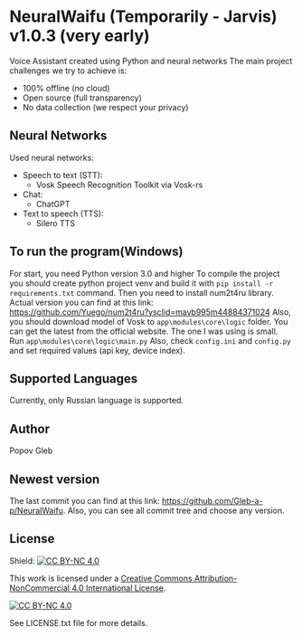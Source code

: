 # NeuralWaifu (Temporarily - Jarvis) v1.0.3 (very early)
Voice Assistant created using Python and neural networks
The main project challenges we try to achieve is:
 - 100% offline (no cloud)
 - Open source (full transparency)
 - No data collection (we respect your privacy)

## Neural Networks
Used neural networks:
 - Speech to text (STT):
   - Vosk Speech Recognition Toolkit via Vosk-rs
 - Chat:
   - ChatGPT
 - Text to speech (TTS):
   - Silero TTS

## To run the program(Windows)
For start, you need Python version 3.0 and higher
To compile the project you should create python project venv and build it with ```pip install -r requirements.txt``` command.
Then you need to install num2t4ru library. Actual version you can find at this link: https://github.com/Yuego/num2t4ru?ysclid=mayb995m44884371024
Also, you should download model of Vosk to ```app\modules\core\logic``` folder.
You can get the latest from the official website.
The one I was using is small.
Run ```app\modules\core\logic\main.py```
Also, check ```config.ini``` and ```config.py``` and set required values (api key, device index).

## Supported Languages
Currently, only Russian language is supported.

## Author
Popov Gleb

## Newest version
The last commit you can find at this link: https://github.com/Gleb-a-p/NeuralWaifu.
Also, you can see all commit tree and choose any version.

## License
Shield: [![CC BY-NC 4.0][cc-by-nc-shield]][cc-by-nc]

This work is licensed under a
[Creative Commons Attribution-NonCommercial 4.0 International License][cc-by-nc].

[![CC BY-NC 4.0][cc-by-nc-image]][cc-by-nc]

[cc-by-nc]: https://creativecommons.org/licenses/by-nc/4.0/
[cc-by-nc-image]: https://licensebuttons.net/l/by-nc/4.0/88x31.png
[cc-by-nc-shield]: https://img.shields.io/badge/License-CC%20BY--NC%204.0-lightgrey.svg

See LICENSE.txt file for more details.
